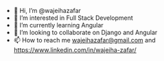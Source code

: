 - 👋 Hi, I’m @wajeihazafar
- 👀 I’m interested in Full Stack Development
- 🌱 I’m currently learning Angular
- 💞️ I’m looking to collaborate on Django and Angular
- 📫 How to reach me wajeihazafar@gmail.com and https://www.linkedin.com/in/wajeiha-zafar/

<!---
wajeihazafar/wajeihazafar is a ✨ special ✨ repository because its `README.md` (this file) appears on your GitHub profile.
You can click the Preview link to take a look at your changes.
--->
